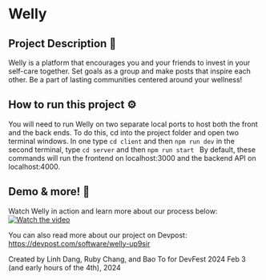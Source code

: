 # Welly
## Project Description 📜
Welly is a platform that encourages you and your friends to invest in your self-care together. Set goals as a group and make posts that inspire each other. Be a part of lasting communities centered around your wellness!

## How to run this project ⚙️
You will need to run Welly on two separate local ports to host both the front and the back ends. To do this, cd into the project folder and open two terminal windows. In one type 
`cd client`
and then 
`npm run dev`
in the second terminal, type 
`cd server`
and then 
`npm run start `
By default, these commands will run the frontend on localhost:3000 and the backend API on localhost:4000.

## Demo & more! 📱
Watch Welly in action and learn more about our process below:
[![Watch the video](https://i.imgur.com/BJUnqtq.png)](https://www.youtube.com/watch?v=TdhYZinqqF8)

You can also read more about our project on Devpost: https://devpost.com/software/welly-up9sir

Created by Linh Dang, Ruby Chang, and Bao To for DevFest 2024
Feb 3 (and early hours of the 4th), 2024
